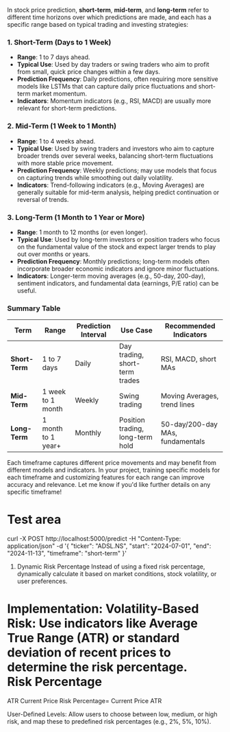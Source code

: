 In stock price prediction, **short-term**, **mid-term**, and **long-term** refer to different time horizons over which predictions are made, and each has a specific range based on typical trading and investing strategies:

### 1. **Short-Term** (Days to 1 Week)
   - **Range**: 1 to 7 days ahead.
   - **Typical Use**: Used by day traders or swing traders who aim to profit from small, quick price changes within a few days.
   - **Prediction Frequency**: Daily predictions, often requiring more sensitive models like LSTMs that can capture daily price fluctuations and short-term market momentum.
   - **Indicators**: Momentum indicators (e.g., RSI, MACD) are usually more relevant for short-term predictions.

### 2. **Mid-Term** (1 Week to 1 Month)
   - **Range**: 1 to 4 weeks ahead.
   - **Typical Use**: Used by swing traders and investors who aim to capture broader trends over several weeks, balancing short-term fluctuations with more stable price movement.
   - **Prediction Frequency**: Weekly predictions; may use models that focus on capturing trends while smoothing out daily volatility.
   - **Indicators**: Trend-following indicators (e.g., Moving Averages) are generally suitable for mid-term analysis, helping predict continuation or reversal of trends.

### 3. **Long-Term** (1 Month to 1 Year or More)
   - **Range**: 1 month to 12 months (or even longer).
   - **Typical Use**: Used by long-term investors or position traders who focus on the fundamental value of the stock and expect larger trends to play out over months or years.
   - **Prediction Frequency**: Monthly predictions; long-term models often incorporate broader economic indicators and ignore minor fluctuations.
   - **Indicators**: Longer-term moving averages (e.g., 50-day, 200-day), sentiment indicators, and fundamental data (earnings, P/E ratio) can be useful.

### Summary Table

| Term       | Range                  | Prediction Interval | Use Case                         | Recommended Indicators     |
|------------|------------------------|---------------------|----------------------------------|----------------------------|
| **Short-Term** | 1 to 7 days           | Daily               | Day trading, short-term trades  | RSI, MACD, short MAs       |
| **Mid-Term**   | 1 week to 1 month     | Weekly             | Swing trading                   | Moving Averages, trend lines |
| **Long-Term**  | 1 month to 1 year+    | Monthly            | Position trading, long-term hold | 50-day/200-day MAs, fundamentals |

Each timeframe captures different price movements and may benefit from different models and indicators. In your project, training specific models for each timeframe and customizing features for each range can improve accuracy and relevance. Let me know if you'd like further details on any specific timeframe!



# Test area

curl -X POST http://localhost:5000/predict -H "Content-Type: application/json" -d '{
        "ticker": "ADSL.NS",
        "start": "2024-07-01",
        "end": "2024-11-13",
        "timeframe": "short-term"
    }'



1. Dynamic Risk Percentage
Instead of using a fixed risk percentage, dynamically calculate it based on market conditions, stock volatility, or user preferences.

Implementation:
Volatility-Based Risk: Use indicators like Average True Range (ATR) or standard deviation of recent prices to determine the risk percentage.
Risk Percentage
=
ATR
Current Price
Risk Percentage= 
Current Price
ATR
​
 
User-Defined Levels: Allow users to choose between low, medium, or high risk, and map these to predefined risk percentages (e.g., 2%, 5%, 10%).